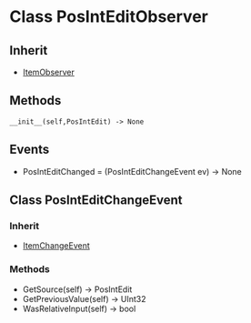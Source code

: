 # Class PosIntEditObserver

## Inherit

* [ItemObserver](ItemObserver.md)

## Methods
```
__init__(self,PosIntEdit) -> None
```

## Events

* PosIntEditChanged = (PosIntEditChangeEvent ev) -> None

## Class PosIntEditChangeEvent

### Inherit

* [ItemChangeEvent](ItemObserver.md)

### Methods

* GetSource(self) -> PosIntEdit
* GetPreviousValue(self) -> UInt32
* WasRelativeInput(self) -> bool
